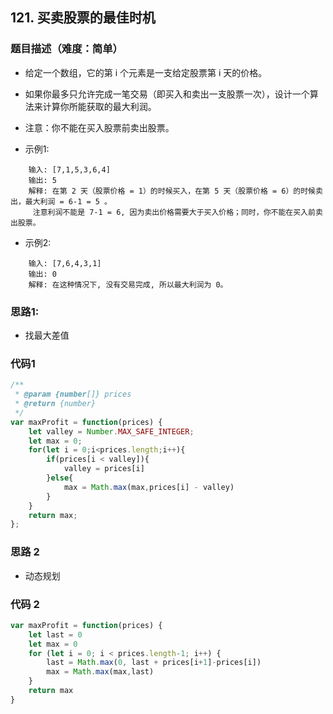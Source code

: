 <!--
 * @Author: your name
 * @Date: 2020-03-02 21:49:13
 * @LastEditTime: 2020-05-23 11:03:07
 * @LastEditors: Please set LastEditors
 * @Description: In User Settings Edit
 * @FilePath: /leetcode_fe/268_缺失数字.md
 -->
## 121. 买卖股票的最佳时机

### 题目描述（难度：简单）
+ 给定一个数组，它的第 i 个元素是一支给定股票第 i 天的价格。
+ 如果你最多只允许完成一笔交易（即买入和卖出一支股票一次），设计一个算法来计算你所能获取的最大利润。
+ 注意：你不能在买入股票前卖出股票。

+ 示例1:
```
    输入: [7,1,5,3,6,4]
    输出: 5
    解释: 在第 2 天（股票价格 = 1）的时候买入，在第 5 天（股票价格 = 6）的时候卖出，最大利润 = 6-1 = 5 。
     注意利润不能是 7-1 = 6, 因为卖出价格需要大于买入价格；同时，你不能在买入前卖出股票。
```

+ 示例2:
```
    输入: [7,6,4,3,1]
    输出: 0
    解释: 在这种情况下, 没有交易完成, 所以最大利润为 0。
```

### 思路1:
+ 找最大差值

### 代码1
```js
/**
 * @param {number[]} prices
 * @return {number}
 */
var maxProfit = function(prices) {
    let valley = Number.MAX_SAFE_INTEGER;
    let max = 0;
    for(let i = 0;i<prices.length;i++){
        if(prices[i < valley]){
            valley = prices[i]
        }else{
            max = Math.max(max,prices[i] - valley)
        }
    }
    return max;
};
```

### 思路 2
+ 动态规划

### 代码 2
```js
var maxProfit = function(prices) {
    let last = 0
    let max = 0
    for (let i = 0; i < prices.length-1; i++) {
        last = Math.max(0, last + prices[i+1]-prices[i])
        max = Math.max(max,last)
    }
    return max
}

```